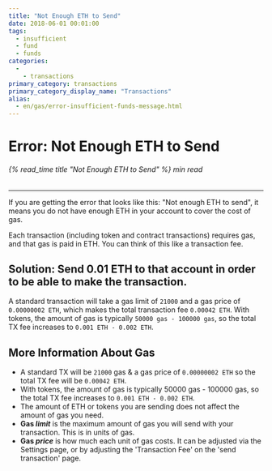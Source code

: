 ```yaml
---
title: "Not Enough ETH to Send"
date: 2018-06-01 00:01:00
tags:
  - insufficient
  - fund
  - funds
categories:
  - 
    - transactions
primary_category: transactions
primary_category_display_name: "Transactions"
alias:
  - en/gas/error-insufficient-funds-message.html
---
```


# **Error: Not Enough ETH to Send**

###### {% read_time title "Not Enough ETH to Send" %} min read

* * *

If you are getting the error that looks like this: "Not enough ETH to send", it means you do not have enough ETH in your account to cover the cost of gas.

Each transaction (including token and contract transactions) requires gas, and that gas is paid in ETH. You can think of this like a transaction fee.

## **Solution: Send 0.01 ETH to that account in order to be able to make the transaction.**

A standard transaction will take a gas limit of `21000` and a gas price of `0.00000002 ETH`, which makes the total transaction fee `0.00042 ETH`. With tokens, the amount of gas is typically `50000 gas - 100000 gas`, so the total TX fee increases to `0.001 ETH - 0.002 ETH`.

## **More Information About Gas**

-   A standard TX will be `21000` gas & a gas price of `0.00000002 ETH` so the total TX fee will be `0.00042 ETH`.
-   With tokens, the amount of gas is typically 50000 gas - 100000 gas, so the total TX fee increases to `0.001 ETH - 0.002 ETH`.
-   The amount of ETH or tokens you are sending does not affect the amount of gas you need.
-   **Gas _limit_** is the maximum amount of gas you will send with your transaction. This is in units of gas.
-   **Gas _price_** is how much each unit of gas costs. It can be adjusted via the Settings page, or by adjusting the 'Transaction Fee' on the 'send transaction' page. 
